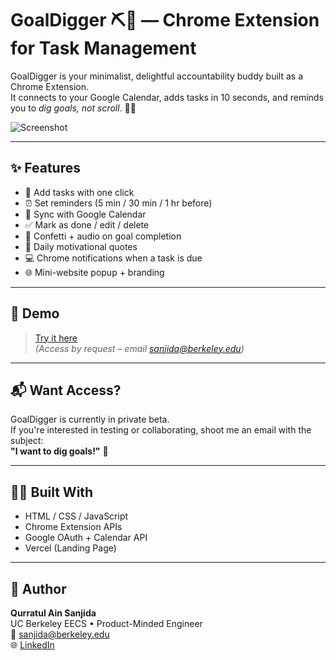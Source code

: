 # GoalDigger ⛏️💜 — Chrome Extension for Task Management

GoalDigger is your minimalist, delightful accountability buddy built as a Chrome Extension.  
It connects to your Google Calendar, adds tasks in 10 seconds, and reminds you to *dig goals, not scroll*. 🧠✨

![Screenshot](demo/screenshot.png)

---

## ✨ Features

- 📝 Add tasks with one click
- ⏰ Set reminders (5 min / 30 min / 1 hr before)
- 🧠 Sync with Google Calendar
- ✅ Mark as done / edit / delete
- 🎉 Confetti + audio on goal completion
- 💬 Daily motivational quotes
- 💻 Chrome notifications when a task is due
- 🌐 Mini-website popup + branding

---

## 👀 Demo

> [Try it here](https://bit.ly/Goal-Digger-productivity)  
*(Access by request – email sanjida@berkeley.edu)*

---

## 📬 Want Access?

GoalDigger is currently in private beta.  
If you're interested in testing or collaborating, shoot me an email with the subject:  
**"I want to dig goals!"** 💌

---

## 🙋‍♀️ Built With

- HTML / CSS / JavaScript
- Chrome Extension APIs
- Google OAuth + Calendar API
- Vercel (Landing Page)

---

## 🧠 Author

**Qurratul Ain Sanjida**  
UC Berkeley EECS • Product-Minded Engineer  
📧 sanjida@berkeley.edu  
🌐 [LinkedIn](https://linkedin.com/in/qurratulainsanjida)
